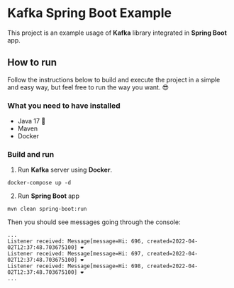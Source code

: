 
# Kafka Spring Boot Example

This project is an example usage of **Kafka** library integrated
in **Spring Boot** app. 


## How to run
Follow the instructions below to build and execute the project in a simple and easy way, 
but feel free to run the way you want. 😎
### What you need to have installed
* Java 17 💖
* Maven
* Docker

### Build and run 

1. Run **Kafka** server using **Docker**. 
```
docker-compose up -d
```
2. Run **Spring Boot** app 
```
mvn clean spring-boot:run
```
Then you should see messages going through the console:
```
...
Listener received: Message[message=Hi: 696, created=2022-04-02T12:37:48.703675100] ❤️
Listener received: Message[message=Hi: 697, created=2022-04-02T12:37:48.703675100] ❤️
Listener received: Message[message=Hi: 698, created=2022-04-02T12:37:48.703675100] ❤️
...
```